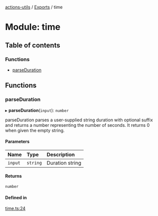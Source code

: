 [actions-utils](../README.md) / [Exports](../modules.md) / time

# Module: time

## Table of contents

### Functions

- [parseDuration](time.md#parseduration)

## Functions

### parseDuration

▸ **parseDuration**(`input`): `number`

parseDuration parses a user-supplied string duration with optional suffix and
returns a number representing the number of seconds. It returns 0 when given
the empty string.

#### Parameters

| Name | Type | Description |
| :------ | :------ | :------ |
| `input` | `string` | Duration string |

#### Returns

`number`

#### Defined in

[time.ts:24](https://github.com/google-github-actions/actions-utils/blob/main/src/time.ts#L24)
